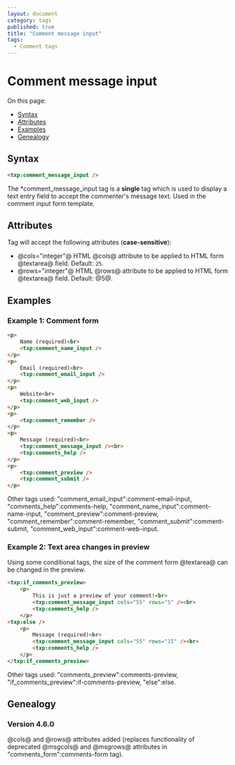 ```yaml
---
layout: document
category: tags
published: true
title: "Comment message input"
tags:
  - Comment tags
---
```


# Comment message input

On this page:

* [Syntax](#user-content-syntax)
* [Attributes](#user-content-attributes)
* [Examples](#user-content-examples)
* [Genealogy](#user-content-genealogy)

## Syntax

```html
<txp:comment_message_input />
```

The *comment_message_input tag is a __single__ tag which is used to display a text entry field to accept the commenter's message text. Used in the comment input form template.

## Attributes

Tag will accept the following attributes (**case-sensitive**):

* @cols="integer"@
HTML @cols@ attribute to be applied to HTML form @textarea@ field.
Default: `25`.
* @rows="integer"@
HTML @rows@ attribute to be applied to HTML form @textarea@ field.
Default: @5@.

## Examples

### Example 1: Comment form

```html
<p>
    Name (required)<br>
    <txp:comment_name_input />
</p>
<p>
    Email (required)<br>
    <txp:comment_email_input />
</p>
<p>
    Website<br>
    <txp:comment_web_input />
</p>
<p>
    <txp:comment_remember />
</p>
<p>
    Message (required)<br>
    <txp:comment_message_input /><br>
    <txp:comments_help />
</p>
<p>
    <txp:comment_preview />
    <txp:comment_submit />
</p>
```

Other tags used: "comment_email_input":comment-email-input, "comments_help":comments-help, "comment_name_input":comment-name-input, "comment_preview":comment-preview, "comment_remember":comment-remember, "comment_submit":comment-submit, "comment_web_input":comment-web-input.

### Example 2: Text area changes in preview

Using some conditional tags, the size of the comment form @textarea@ can be changed in the preview.

```html
<txp:if_comments_preview>
    <p>
        This is just a preview of your comment!<br>
        <txp:comment_message_input cols="55" rows="5" /><br>
        <txp:comments_help />
    </p>
<txp:else />
    <p>
        Message (required)<br>
        <txp:comment_message_input cols="55" rows="15" /><br>
        <txp:comments_help />
    </p>
</txp:if_comments_preview>
```

Other tags used: "comments_preview":comments-preview, "if_comments_preview":if-comments-preview, "else":else.

## Genealogy

### Version 4.6.0

@cols@ and @rows@ attributes added (replaces functionality of deprecated @msgcols@ and @msgrows@ attributes in "comments_form":comments-form tag).
